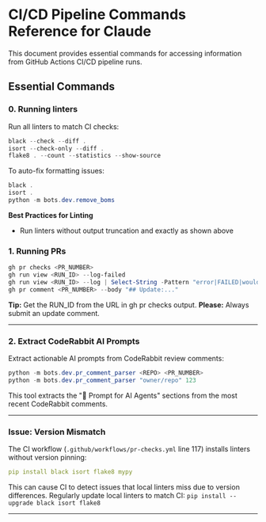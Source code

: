 # CI/CD Pipeline Commands Reference for Claude
This document provides essential commands for accessing information from GitHub Actions CI/CD pipeline runs.

## Essential Commands

### 0. Running linters
Run all linters to match CI checks:
```powershell
black --check --diff .
isort --check-only --diff .
flake8 . --count --statistics --show-source
```

To auto-fix formatting issues:
```powershell
black .
isort .
python -m bots.dev.remove_boms
```

**Best Practices for Linting**
- Run linters without output truncation and exactly as shown above

### 1. Running PRs

```powershell
gh pr checks <PR_NUMBER>
gh run view <RUN_ID> --log-failed
gh run view <RUN_ID> --log | Select-String -Pattern "error|FAILED|would reformat|AssertionError|E[0-9]{3}|F[0-9]{3}" -Context x,y
gh pr comment <PR_NUMBER> --body "## Update:..."

```
**Tip:** Get the RUN_ID from the URL in gh pr checks output.
**Please:** Always submit an update comment.

---

### 2. Extract CodeRabbit AI Prompts
Extract actionable AI prompts from CodeRabbit review comments:
```powershell
python -m bots.dev.pr_comment_parser <REPO> <PR_NUMBER>
python -m bots.dev.pr_comment_parser "owner/repo" 123
```

This tool extracts the "🤖 Prompt for AI Agents" sections from the most recent CodeRabbit comments.

---

### Issue: Version Mismatch
The CI workflow (`.github/workflows/pr-checks.yml` line 117) installs linters without version pinning:
```yaml
pip install black isort flake8 mypy
```
This can cause CI to detect issues that local linters miss due to version differences.
Regularly update local linters to match CI: `pip install --upgrade black isort flake8`

---
